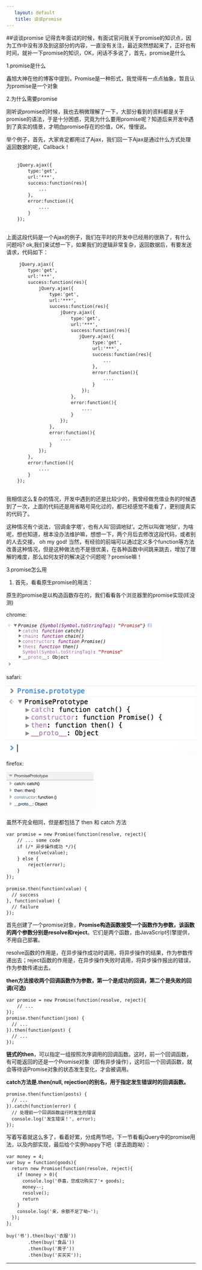 ```yaml
---
   layout: default
　　title: 谈谈promise
---
```

##谈谈promise
记得去年面试的时候，有面试官问我关于promise的知识点，因为工作中没有涉及到这部分的内容，一直没有关注，最近突然想起来了，正好也有时间，就补一下promise的知识，OK，闲话不多说了，首先，promise是什么

1.promise是什么

鑫旭大神在他的博客中提到，Promise是一种形式，我觉得有一点点抽象，暂且认为promise是一个对象

2.为什么需要promise

刚听说promise的时候，我也去稍微理解了一下，大部分看到的资料都是关于promise的语法，于是十分困惑，究竟为什么要用promise呢？知道后来开发中遇到了真实的情景，才明白promise存在的价值，OK，慢慢说。

举个例子，首先，大家肯定都用过了Ajax，我们回一下Ajax是通过什么方式处理返回数据的呢，Callback！

<pre>
    <code>
    jQuery.ajax({
        type:'get',
        url:'***',
        success:function(res){
            ...
        },
        error:function(){
            ....
        }
    });
    </code>
</pre>

上面这段代码是一个Ajax的例子，我们在平时的开发中已经用的很熟了，有什么问题吗? ok,我们来试想一下，如果我们的逻辑非常复杂，返回数据后，有要发送请求，代码如下：

<pre>
    <code>jQuery.ajax({
        type:'get',
        url:'***',
        success:function(res){
            jQuery.ajax({
                type:'get',
                url:'***',
                success:function(res){
                    jQuery.ajax({
                        type:'get',
                        url:'***',
                        success:function(res){
                           jQuery.ajax({
                                type:'get',
                                url:'***',
                                success:function(res){
                                    ...
                                },
                                error:function(){
                                    ....
                                }
                            });
                        },
                        error:function(){
                            ....
                        }
                    });
                },
                error:function(){
                    ....
                }
            });
        },
        error:function(){
            ....
        }
    });
    </code>
</pre>

我相信这么复杂的情况，开发中遇到的还是比较少的，我曾经做充值业务的时候遇到了一次，上面的代码还是用省略号简化过的，都已经感觉不能看了，更别提真实的代码了。

这种情况有个说法，‘回调金字塔’，也有人叫’回调地狱‘。之所以叫做‘地狱’，为啥呢，想也知道，根本没办法维护嘛，想想一下，两个月后去修改这段代码，或者别的人去交接， oh my god! 当然，有经验的前端可以通过定义多个function等方法改善这种情况，但是这种做法也不是很优美，在各种函数中间跳来跳去，增加了理解的难度，那么如何友好的解决这个问题呢？promise嘛！

3.promise怎么用

1) 首先，看看原生promise的用法：

原生的promise是以构造函数存在的，我们看看各个浏览器里的promise实现(IE没测)

chrome:

![promise](/lib/blog-imgs/20160108-promise--chrome.jpg)

safari: 

![promise](/lib/blog-imgs/20160108-promise--safari.jpg)

firefox: 

![promise](/lib/blog-imgs/20160108-promise--firefox.jpg)

虽然不完全相同，但是都包括了 then 和 catch 方法

<pre><code>var promise = new Promise(function(resolve, reject){
    // ... some code
    if (/* 异步操作成功 */){
        resolve(value);
    } else {
        reject(error);
    }
});

promise.then(function(value) {
  // success
}, function(value) {
  // failure  
});
</code></pre>
首先创建了一个promise对象，**Promise构造函数接受一个函数作为参数，该函数的两个参数分别是resolve和reject**。它们是两个函数，由JavaScript引擎提供，不用自己部署。

resolve函数的作用是，在异步操作成功时调用，将异步操作的结果，作为参数传递出去；reject函数的作用是，在异步操作失败时调用，将异步操作报出的错误，作为参数传递出去。

**then方法接收两个回调函数作为参数，第一个是成功的回调，第二个是失败的回调(可选)**

<pre><code>var promise = new Promise(function(resolve, reject){
    // ...
});
promise.then(function(json) {
  // ...
}).then(function(post) {
  // ...
});
</code></pre>

**链式的then**，可以指定一组按照次序调用的回调函数。这时，前一个回调函数，有可能返回的还是一个Promise对象（即有异步操作），这时后一个回调函数，就会等待该Promise对象的状态发生变化，才会被调用。

**catch方法是.then(null, rejection)的别名，用于指定发生错误时的回调函数。**
<pre><code>promise.then(function(posts) {
  // ...
}).catch(function(error) {
  // 处理前一个回调函数运行时发生的错误
  console.log('发生错误！', error);
});
</code></pre>

写着写着就这么多了，看着好累，分成两节吧，下一节看看jQuery中的promise用法，以及内部实现，最后给个实例happy下吧（拿去跑跑呦）：
<pre><code>var money = 4;
var buy = function(goods){
  return new Promise(function(resolve, reject){
    if (money > 0){
      console.log('恭喜，您成功购买了'+ goods);
      money--;
      resolve();
      return
    }
    console.log('亲，余额不足了呦~');
  });
};

buy('书').then(buy('衣服'))
        .then(buy('食品'))
        .then(buy('房子'))
        .then(buy('买买买'));
</code></pre>

___







